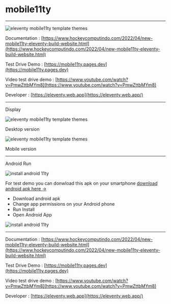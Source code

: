 # mobile11ty
----------------------------------------------


![eleventy mobile11ty template themes](mobile11ty.jpg)


Documentation : [https://www.hockeycomputindo.com/2022/04/new-mobile11ty-eleventy-build-website.html](https://www.hockeycomputindo.com/2022/04/new-mobile11ty-eleventy-build-website.html)

Test Drive Demo : [https://mobile11ty.pages.dev](https://mobile11ty.pages.dev)

Video test drive demo : [https://www.youtube.com/watch?v=PmwZttbMYm8](https://www.youtube.com/watch?v=PmwZttbMYm8)


Developer : [https://eleventy.web.app](https://eleventy.web.app/)

---------------------------------

Display


![eleventy mobile11ty template themes](desktop.png)


Desktop version


![eleventy mobile11ty template themes](mobile.png)


Mobile version 

----------------------

Android Run

![install android 11ty](11tyandroid.jpg)

For test demo you can donwload this apk on your smartphone [download android apk here →](https://github.com/mesinkasir/mobile11ty/raw/main/android/mobile11ty.apk)
+ Download android apk
+ Change app permissions on your Android phone
+ Run Install
+ Open Android App

![install android 11ty](android11ty.jpg)

---------------------------------


Documentation : [https://www.hockeycomputindo.com/2022/04/new-mobile11ty-eleventy-build-website.html](https://www.hockeycomputindo.com/2022/04/new-mobile11ty-eleventy-build-website.html)

Test Drive Demo : [https://mobile11ty.pages.dev](https://mobile11ty.pages.dev)

Video test drive demo : [https://www.youtube.com/watch?v=PmwZttbMYm8](https://www.youtube.com/watch?v=PmwZttbMYm8)


Developer : [https://eleventy.web.app](https://eleventy.web.app/)

